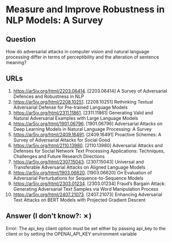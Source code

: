 # Measure and Improve Robustness in NLP Models: A Survey

## Question

How do adversarial attacks in computer vision and natural language processing differ in terms of perceptibility and the alteration of sentence meaning?

## URLs

1. https://ar5iv.org/html/2203.06414. [2203.06414] A Survey of Adversarial Defences and Robustness in NLP
2. https://ar5iv.org/html/2208.10251. [2208.10251] Rethinking Textual Adversarial Defense for Pre-trained Language Models
3. https://ar5iv.org/html/2311.11861. [2311.11861] Generating Valid and Natural Adversarial Examples with Large Language Models
4. https://ar5iv.org/html/1901.06796. [1901.06796] Adversarial Attacks on Deep Learning Models in Natural Language Processing: A Survey
5. https://ar5iv.org/html/2409.16491. [2409.16491] Proactive Schemes: A Survey of Adversarial Attacks for Social Good
6. https://ar5iv.org/html/2110.13980. [2110.13980] Adversarial Attacks and Defenses for Social Network Text Processing Applications: Techniques, Challenges and Future Research Directions
7. https://ar5iv.org/html/2307.15043. [2307.15043] Universal and Transferable Adversarial Attacks on Aligned Language Models
8. https://ar5iv.org/html/1903.06620. [1903.06620] On Evaluation of Adversarial Perturbations for Sequence-to-Sequence Models
9. https://ar5iv.org/html/2303.01234. [2303.01234] Fraud’s Bargain Attack: Generating Adversarial Text Samples via Word Manipulation Process
10. https://ar5iv.org/html/2407.21073. [2407.21073] Enhancing Adversarial Text Attacks on BERT Models with Projected Gradient Descent

## Answer (I don't know?: ✗)

Error: The api_key client option must be set either by passing api_key to the client or by setting the OPENAI_API_KEY environment variable